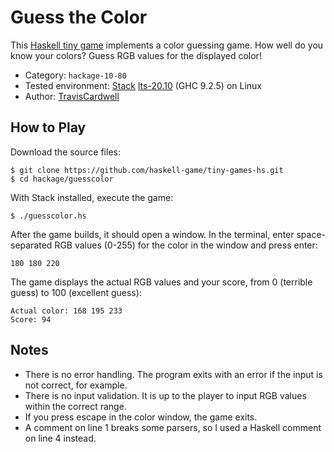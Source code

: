 # Guess the Color

This [Haskell tiny game][] implements a color guessing game.  How well do you
know your colors?  Guess RGB values for the displayed color!

* Category: `hackage-10-80`
* Tested environment: [Stack][] [lts-20.10][] (GHC 9.2.5) on Linux
* Author: [TravisCardwell][]

[Haskell tiny game]: <https://github.com/haskell-game/tiny-games-hs>
[Stack]: <https://docs.haskellstack.org/>
[lts-20.10]: <https://www.stackage.org/lts-20.10>
[TravisCardwell]: <https://github.com/TravisCardwell>

## How to Play

Download the source files:

```
$ git clone https://github.com/haskell-game/tiny-games-hs.git
$ cd hackage/guesscolor
```

With Stack installed, execute the game:

```
$ ./guesscolor.hs
```

After the game builds, it should open a window.  In the terminal, enter
space-separated RGB values (0-255) for the color in the window and press
enter:

```
180 180 220
```

The game displays the actual RGB values and your score, from 0 (terrible
guess) to 100 (excellent guess):

```
Actual color: 168 195 233
Score: 94
```

## Notes

* There is no error handling.  The program exits with an error if the input is
  not correct, for example.
* There is no input validation.  It is up to the player to input RGB values
  within the correct range.
* If you press escape in the color window, the game exits.
* A comment on line 1 breaks some parsers, so I used a Haskell comment on
  line 4 instead.
